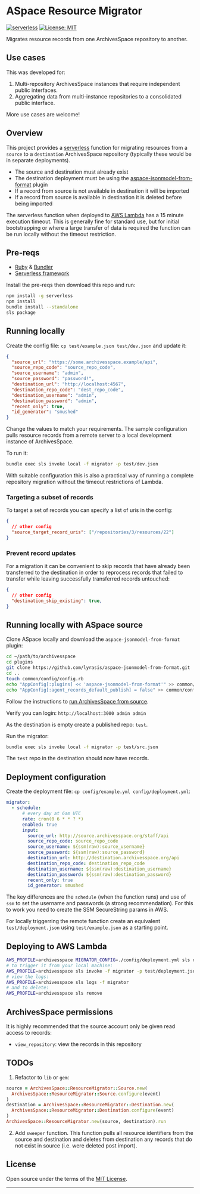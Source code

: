 # ASpace Resource Migrator

[![serverless](http://public.serverless.com/badges/v3.svg)](http://www.serverless.com)
[![License: MIT](https://img.shields.io/badge/license-MIT-blue.svg)](http://opensource.org/licenses/MIT)

Migrates resource records from one ArchivesSpace repository to another.

## Use cases

This was developed for:

1. Multi-repository ArchivesSpace instances that require independent public interfaces.
2. Aggregating data from multi-instance repositories to a consolidated public interface.

More use cases are welcome!

## Overview

This project provides a [serverless](#) function for migrating resources from a `source` to a
`destination` ArchivesSpace repository (typically these would be in separate deployments).

- The source and destination must already exist
- The destination deployment must be using the [aspace-jsonmodel-from-format](#) plugin
- If a record from source is not available in destination it will be imported
- If a record from source is available in destination it is deleted before being imported

The serverless function when deployed to [AWS Lambda](#) has a 15 minute execution timeout.
This is generally fine for standard use, but for initial bootstrapping or where a large
transfer of data is required the function can be run locally without the timeout restriction.

## Pre-reqs

- [Ruby](#) & [Bundler](#)
- [Serverless framework](#)

Install the pre-reqs then download this repo and run:

```bash
npm install -g serverless
npm install
bundle install --standalone
sls package
```

## Running locally

Create the config file: `cp test/example.json test/dev.json` and update it:

```json
{
  "source_url": "https://some.archivesspace.example/api",
  "source_repo_code": "source_repo_code",
  "source_username": "admin",
  "source_password": "password!",
  "destination_url": "http://localhost:4567",
  "destination_repo_code": "dest_repo_code",
  "destination_username": "admin",
  "destination_password": "admin",
  "recent_only": true,
  "id_generator": "smushed"
}
```

Change the values to match your requirements. The sample configuration pulls resource
records from a remote server to a local development instance of ArchivesSpace.

To run it:

```bash
bundle exec sls invoke local -f migrator -p test/dev.json
```

With suitable configuration this is also a practical way of running a complete repository
migration without the timeout restrictions of Lambda.

### Targeting a subset of records

To target a set of records you can specify a list of uris in the config:

```json
{
  // other config
  "source_target_record_uris": ["/repositories/3/resources/22"]
}
```

### Prevent record updates

For a migration it can be convenient to skip records that have already been
transferred to the destination in order to reprocess records that failed to
transfer while leaving successfully transferred records untouched:

```json
{
  // other config
  "destination_skip_existing": true,
}
```

## Running locally with ASpace source

Clone ASpace locally and download the `aspace-jsonmodel-from-format` plugin:

```bash
cd ~/path/to/archivesspace
cd plugins
git clone https://github.com/lyrasis/aspace-jsonmodel-from-format.git
cd ..
touch common/config/config.rb
echo "AppConfig[:plugins] << 'aspace-jsonmodel-from-format'" >> common/config/config.rb
echo "AppConfig[:agent_records_default_publish] = false" >> common/config/config.rb
```

Follow the instructions to [run ArchivesSpace from source](https://github.com/archivesspace/tech-docs/blob/master/development/dev.md).

Verify you can login: `http://localhost:3000 admin admin`

As the destination is empty create a published repo: `test`.

Run the migrator:

```bash
bundle exec sls invoke local -f migrator -p test/src.json
```

The `test` repo in the destination should now have records.

## Deployment configuration

Create the deployment file: `cp config/example.yml config/deployment.yml`:

```yml
migrator:
  - schedule:
      # every day at 6am UTC
      rate: cron(0 6 * * ? *)
      enabled: true
      input:
        source_url: http://source.archivesspace.org/staff/api
        source_repo_code: source_repo_code
        source_username: ${ssm(raw):source_username}
        source_password: ${ssm(raw):source_password}
        destination_url: http://destination.archivesspace.org/api
        destination_repo_code: destination_repo_code
        destination_username: ${ssm(raw):destination_username}
        destination_password: ${ssm(raw):destination_password}
        recent_only: true
        id_generator: smushed
```

The key differences are the `schedule` (when the function runs) and use of `ssm` to
set the username and passwords (a strong recommendation). For this to work you need to
create the SSM SecureString params in AWS.

For locally triggerring the remote function create an equivalent `test/deployment.json`
using `test/example.json` as a starting point.

## Deploying to AWS Lambda

```bash
AWS_PROFILE=archivesspace MIGRATOR_CONFIG=./config/deployment.yml sls deploy
# to trigger it from your local machine:
AWS_PROFILE=archivesspace sls invoke -f migrator -p test/deployment.json
# view the logs:
AWS_PROFILE=archivesspace sls logs -f migrator
# and to delete:
AWS_PROFILE=archivesspace sls remove
```

## ArchivesSpace permissions

It is highly recommended that the source account only be given read access to records:

- `view_repository`: view the records in this repository

## TODOs

1. Refactor to `lib` or `gem`:

```ruby
source = ArchivesSpace::ResourceMigrator::Source.new(
  ArchivesSpace::ResourceMigrator::Source.configure(event)
)
destination = ArchivesSpace::ResourceMigrator::Destination.new(
  ArchivesSpace::ResourceMigrator::Destination.configure(event)
)
ArchivesSpace::ResourceMigrator.new(source, destination).run
```

2. Add `sweeper` function. This function pulls all resource identifiers
from the source and destination and deletes from destination any records
that do not exist in source (i.e. were deleted post import).

## License

Open source under the terms of the [MIT License](http://opensource.org/licenses/MIT).

---
